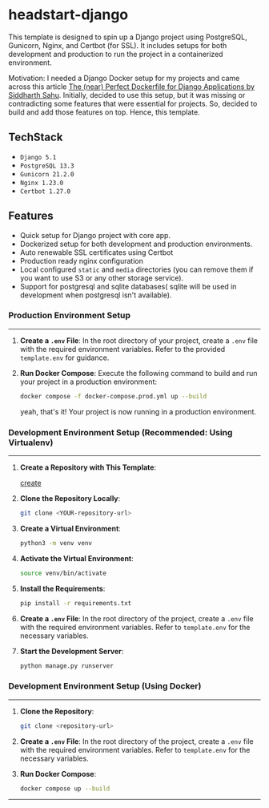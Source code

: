 # headstart-django

This template is designed to spin up a Django project using PostgreSQL, Gunicorn, Nginx, and Certbot (for SSL). It includes setups for both development and production  to run the project in a containerized environment.

Motivation: I needed a Django Docker setup for my projects and came across this article [The (near) Perfect Dockerfile for Django Applications by Siddharth Sahu](https://faun.pub/the-near-perfect-dockerfile-for-django-applications-8bc352a1e871). Initially, decided to use this setup, but it was missing or contradicting some features that were essential for projects. So, decided to build and add those features on top. Hence, this template.


## TechStack


- `Django 5.1`
- `PostgreSQL 13.3`
- `Gunicorn 21.2.0`
- `Nginx 1.23.0`
- `Certbot 1.27.0`
  
## Features

- Quick setup for Django project with core app.
- Dockerized setup for both development and production environments.
- Auto renewable SSL certificates using Certbot
- Production ready nginx configuration
- Local configured `static` and `media` directories (you can remove them if you want to use S3 or any other storage service).
- Support for postgresql and sqlite databases( sqlite will be used in development when postgresql isn't available).

### Production Environment Setup
___
1. **Create a `.env` File**: In the root directory of your project, create a `.env` file with the required environment variables. Refer to the provided `template.env` for guidance.

2. **Run Docker Compose**: Execute the following command to build and run your project in a production environment:

    ```bash
    docker compose -f docker-compose.prod.yml up --build
    ```

    yeah, that's it! Your project is now running in a production environment.

### Development Environment Setup (Recommended: Using Virtualenv)
___

1. **Create a Repository with This Template**:

    [create](https://github.com/new?template_name=headstart-django&template_owner=alexdeathway)

2. **Clone the Repository Locally**:

    ```bash
    git clone <YOUR-repository-url>
    ``` 

3. **Create a Virtual Environment**:

    ```bash
    python3 -m venv venv
    ```

4. **Activate the Virtual Environment**:

    ```bash
    source venv/bin/activate
    ```

5. **Install the Requirements**:

    ```bash
    pip install -r requirements.txt
    ```

6. **Create a `.env` File**: In the root directory of the project, create a `.env` file with the required environment variables. Refer to `template.env` for the necessary variables.

7. **Start the Development Server**:

    ```bash
    python manage.py runserver
    ```

### Development Environment Setup (Using Docker)
___
1. **Clone the Repository**:

    ```bash
    git clone <repository-url>
    ```

2. **Create a `.env` File**: In the root directory of the project, create a `.env` file with the required environment variables. Refer to `template.env` for the necessary variables.

3. **Run Docker Compose**:

    ```bash
    docker compose up --build
    ```

---

